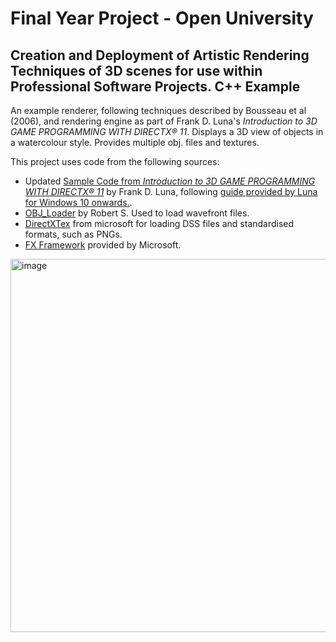 # Final Year Project - Open University
## Creation and Deployment of Artistic Rendering Techniques of 3D scenes for use within Professional Software Projects. C++ Example

An example renderer, following techniques described by Bousseau et al (2006), and rendering engine as part of Frank D. Luna's *Introduction to 3D GAME PROGRAMMING WITH DIRECTX® 11*.
Displays a 3D view of objects in a watercolour style.
Provides multiple obj. files and textures.

This project uses code from the following sources:
- Updated [Sample Code from *Introduction to 3D GAME PROGRAMMING WITH DIRECTX® 11*](https://www.d3dcoder.net/d3d11.htm) by Frank D. Luna, following [guide provided by Luna for Windows 10 onwards.](https://www.d3dcoder.net/Data/Book4/d3d11Win10.htm).
- [OBJ_Loader](https://github.com/Bly7/OBJ-Loader) by Robert S. Used to load wavefront files.
- [DirectXTex](https://github.com/microsoft/DirectXTex) from microsoft for loading DSS files and standardised formats, such as PNGs.
- [FX Framework](https://github.com/Microsoft/FX11) provided by Microsoft.

<img width="796" height="597" alt="image" src="https://github.com/user-attachments/assets/91dbadb0-b440-4033-85d5-d4753b76f532" />
